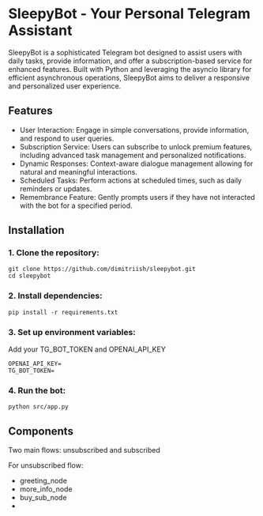 # SleepyBot - Your Personal Telegram Assistant
SleepyBot is a sophisticated Telegram bot designed to assist users with daily tasks, provide information, and offer a subscription-based service for enhanced features. Built with Python and leveraging the asyncio library for efficient asynchronous operations, SleepyBot aims to deliver a responsive and personalized user experience.

## Features
 - User Interaction: Engage in simple conversations, provide information, and respond to user queries.
 - Subscription Service: Users can subscribe to unlock premium features, including advanced task management and personalized notifications.
 - Dynamic Responses: Context-aware dialogue management allowing for natural and meaningful interactions.
 - Scheduled Tasks: Perform actions at scheduled times, such as daily reminders or updates.
 - Remembrance Feature: Gently prompts users if they have not interacted with the bot for a specified period.

## Installation
### 1. Clone the repository:
```commandline
git clone https://github.com/dimitriish/sleepybot.git
cd sleepybot
```
### 2. Install dependencies:
```commandline
pip install -r requirements.txt
```
### 3. Set up environment variables:
Add your TG_BOT_TOKEN and OPENAI_API_KEY
```commandline
OPENAI_API_KEY=
TG_BOT_TOKEN=
```
### 4. Run the bot:
```commandline
python src/app.py
```

## Components
Two main flows: unsubscribed and subscribed

For unsubscribed flow: 
 - greeting_node 
 - more_info_node
 - buy_sub_node
 - 